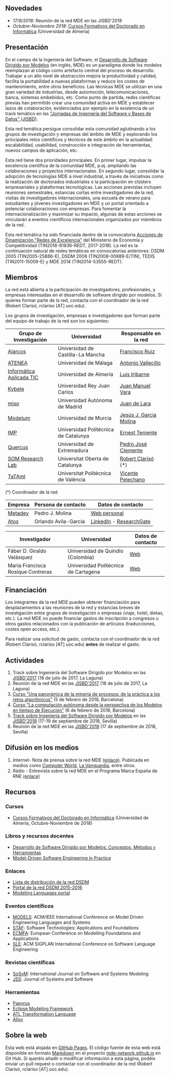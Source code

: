 ## Novedades

- *17/9/2018:* Reunión de la red MDE en las JISBD'2018
- *Octubre-Noviembre 2018:* [Cursos Formativos del Doctorado en Informática](https://sites.google.com/view/cursosdoctoradoinformatica1819) (Universidad de Almería)

## Presentación

En el campo de la Ingeniería del Software, el [Desarrollo de Software Dirigido por Modelos](https://en.wikipedia.org/wiki/Model-driven_engineering) (en inglés, MDE) es un paradigma donde los modelos reemplazan al código como artefacto central del proceso de desarrollo. Trabajar a un alto nivel de abstracción mejora la productividad y calidad, facilita la portabilidad a nuevas plataformas y reduce los costes de mantenimiento, entre otros beneficios. Las técnicas MDE se utilizan en una gran variedad de industrias, desde automoción, telecomunicaciones, banca, sistemas embebidos, etc. Como punto de partida, redes científicas previas han permitido crear una comunidad activa en MDE y establecer lazos de colaboración, evidenciados por ejemplo en la existencia de un track temático en las ["Jornadas de Ingeniería del Software y Bases de Datos" (JISBD)](http://www.sistedes.es/jornadas/jisbd). 

Esta red temática persigue consolidar esta comunidad aglutinando a los grupos de investigación y empresas del ámbito de MDE y explorando los principales retos científicos y técnicos de este ámbito en la actualidad: escalabilidad, usabilidad, construcción e integración de herramientas, nuevos campos de aplicación, etc.

Esta red tiene dos prioridades principales. En primer lugar, impulsar la excelencia científica de la comunidad MDE, p.ej. ampliando las colaboraciones y proyectos internacionales. En segundo lugar, consolidar la adopción de tecnologías MDE a nivel industrial, a través de iniciativas como la realización de doctorados industriales o la participación en clústers empresariales y plataformas tecnológicas. Las acciones previstas incluyen reuniones semestrales, estancias cortas entre investigadores de la red, visitas de investigadores internacionales, una escuela de verano para estudiantes y jóvenes investigadores en MDE y un portal orientado a potenciar colaboraciones con empresas. Para fomentar la internacionalización y maximizar su impacto, algunas de estas acciones se vincularán a eventos científicos internacionales organizados por miembros de la red.

Esta red temática ha sido financiada dentro de la convocatoria [Acciones de Dinamización "Redes de Excelencia"](http://www.idi.mineco.gob.es/portal/site/MICINN/menuitem.dbc68b34d11ccbd5d52ffeb801432ea0/?vgnextoid=ec1ff5355f154510VgnVCM1000001d04140aRCRD) del Ministerio de Economía y Competitividad (TIN2016-81836-REDT, 2017-2018).
La red es la continuación natural de redes temáticas en convocatorias anteriores: DSDM 2005 (TIN2005-25886-E), DSDM 2008 (TIN2008-00889-E/TIN), TEDIS (TIN2011-15009-E) y MDE 2014 (TIN2014-53555-REDT).

## Miembros

La red está abierta a la participación de investigadores, profesionales, y empresas interesadas en el desarrollo de software dirigido por modelos. Si quieres formar parte de la red, contacta con el coordinador de la red (Robert Clarisó, rclariso [AT] uoc.edu).

Los grupos de investigación, empresas e investigadores que forman parte del equipo de trabajo de la red son los siguientes:

Grupo de Investigación | Universidad  | Responsable en la red
-----------------------| ------------ | ----------------------
[Alarcos](http://alarcos.esi.uclm.es/) | Universidad de Castilla-La Mancha | [Francisco Ruiz](https://alarcos.esi.uclm.es/per/fruiz/)
[ATENEA](http://atenea.lcc.uma.es/) | Universidad de Málaga | [Antonio Vallecillo](http://www.lcc.uma.es/~av/)
[Informática Aplicada TIC](http://acg.ual.es/) | Universidad de Almería | [Luis Iribarne](https://w3.ual.es/personal/liribarn/)
[Kybele](http://www.kybele.es) | Universidad Rey Juan Carlos | [Juan Manuel Vara](http://www.kybele.es/es/miembros-juan-manuel-vara/)
[miso](http://miso.es/) | Universidad Autónoma de Madrid | [Juan de Lara](http://arantxa.ii.uam.es/~jlara/)
[Modelum](http://www.modelum.es/) | Universidad de Murcia | [Jesús J. García Molina](http://dis.um.es/~jmolina/)
[IMP](http://imp.upc.edu) | Universidad Politécnica de Catalunya | [Ernest Teniente](http://imp.upc.edu/en/members/ernest-teniente)
[Quercus](http://quercusseg.unex.es/) | Universidad de Extremadura | [Pedro José Clemente](http://quercusseg.unex.es/)
[SOM Research Lab](http://som-research.uoc.edu) | Universitat Oberta de Catalunya | [Robert Clarisó](https://som-research.uoc.edu/robert-clariso/) (*) 
[TaTAmI](https://tatami.dsic.upv.es/group/index.php) | Universitat Politècnica de València | [Vicente Pelechano](https://tatami.dsic.upv.es/group/members/pele.php)

(*) Coordinador de la red

Empresa                | Persona de contacto | Datos de contacto
-----------------------| ------------------- | ----------------------
[Metadev](http://metadev.pro/) | Pedro J. Molina | [Web personal](http://pjmolina.com)
[Atos](https://atos.net/es/spain) | Orlando Avila-García | [LinkedIn](https://www.linkedin.com/in/oavilagarcia/) - [ResearchGate](https://www.researchgate.net/profile/Orlando_Avila-Garcia)

Investigador           | Universidad         | Datos de contacto
-----------------------| ------------------- | ----------------------
Fáber D. Giraldo Velásquez | Universidad de Quindio (Colombia) |  [Web](http://scienti.colciencias.gov.co:8081/cvlac/visualizador/generarCurriculoCv.do?cod_rh=0000438383)
María Francisca Rosique Contreras | Universidad Politécnica de Cartagena | [Web](https://scholar.google.com/citations?user=wGJ8xtEAAAAJ&hl=en)

## Financiación

Los integrantes de la red MDE pueden obtener financiación para desplazamientos a las reuniones de la red y estancias breves de investigación entre grupos de investigación o empresas (viaje, hotel, dietas, etc.). La red MDE *no* puede financiar gastos de inscripción a congresos u otros gastos relacionados con la publicación de artículos (traducciones, costes open access, etc.).

Para realizar una solicitud de gasto, contacta con el coordinador de la red (Robert Clarisó, rclariso [AT] uoc.edu) **antes** de realizar el gasto.

## Actividades 

1. Track sobre Ingeniería del Software Dirigido por Modelos en las [JISBD'2017](https://fg.ull.es/sistedes2017/jisbd) (18 de julio de 2017, La Laguna)
2. Reunión de la red MDE en las [JISBD'2017](https://fg.ull.es/sistedes2017/) (18 de julio de 2017, La Laguna)
3. [Curso "Una panorámica de la minería de procesos: de la práctica a los retos algorítmicos"](https://mde-network.github.io/events/process-mining-course-2018) (5 de febrero de 2018, Barcelona)
4. [Curso "La computación autónoma desde la perspectiva de los Modelos en tiempo de Ejecución"](https://mde-network.github.io/events/models-runtime-course-2018) (6 de febrero de 2018, Barcelona)
5. [Track sobre Ingeniería del Software Dirigido por Modelos](http://congreso.us.es/sistedes2018/isdm/) en las [JISBD'2018](http://congreso.us.es/sistedes2018/jisbd/) (17-19 de septiembre de 2018, Sevilla)
6. Reunión de la red MDE en las [JISBD'2018](http://congreso.us.es/sistedes2018/jisbd/) (17 de septiembre de 2018, Sevilla)

## Difusión en los medios

1. Internet- Nota de prensa sobre la red MDE [(enlace)](https://www.uoc.edu/portal/es/news/actualitat/2017/104-ingenieria-software.html). Publicada en medios como [Computer World](http://www.computerworld.es/negocio/una-red-de-excelencia-en-ingenieria-del-software-en-espana-sera-liderada-por-la-uoc), [La Vanguardia](http://www.lavanguardia.com/vida/20170502/422221961140/uoc-liderara-red-que-estudiara-como-el-software-mejora-la-productividad.html), entre otros.
2. Rádio - Entrevista sobre la red MDE en el Programa Marca España de RNE [(enlace)](http://www.rtve.es/alacarta/audios/marca-espana/marca-espana-ministerio-economia-universidades-apuestan-ingenieria-del-software/4014491/)

## Recursos

### Cursos
- [Cursos Formativos del Doctorado en Informática](https://sites.google.com/view/cursosdoctoradoinformatica1819) (Universidad de Almería, Octubre-Noviembre de 2018)

### Libros y recursos docentes

- [Desarrollo de Software Dirigido por Modelos: Conceptos, Métodos y Herramientas](http://www.ra-ma.es/libros/DESARROLLO-DE-SOFTWARE-DIRIGIDO-POR-MODELOS-CONCEPTOS-METODOS-Y-HERRAMIENTAS/82019/978-84-9964-215-4)
- [Model-Driven Software Engineering in Practice](http://mdse-book.com/)

### Enlaces
- [Lista de distribución de la red DSDM](https://sol10.lcc.uma.es/mailman/listinfo/red-dsdm)
- [Portal de la red DSDM 2015-2016](https://sol10.lcc.uma.es/mailman/listinfo/red-dsdm)
- [Modeling Languages portal](http://modeling-languages.com/)

### Eventos científicos
- [MODELS](http://www.modelsconference.org): ACM/IEEE International Conference on Model Driven Engineering Languages and Systems
- [STAF](http://www.informatik.uni-marburg.de/staf2017/): Software Technologies: Applications and Foundations
- [ECMFA](http://ecmfaconference.wixsite.com/ecmfa2017): European Conference on Modelling Foundations and Applications
- [SLE](http://www.sleconf.org/): ACM SIGPLAN International Conference on Software Language Engineering

### Revistas científicas
- [SoSyM](http://www.sosym.org/): International Journal on Software and Systems Modeling
- [JSS](https://www.journals.elsevier.com/journal-of-systems-and-software/): Journal of Systems and Software

### Herramientas

- [Papyrus](https://eclipse.org/papyrus/)
- [Eclipse Modeling Framework](http://www.eclipse.org/modeling/emf/)
- [ATL Transformation Language](https://eclipse.org/atl/)
- [Alloy](http://alloy.mit.edu)

## Sobre la web

Esta web está alojada en [GitHub Pages](https://pages.github.com/). El código fuente de esta web está disponible en formato [Markdown](https://help.github.com/articles/basic-writing-and-formatting-syntax/) en el proyecto [mde-network.github.io](https://github.com/mde-network/mde-network.github.io) en Git Hub. Si queréis añadir o modificar información a esta página, podéis enviar un pull request o contactar con el coordinador de la red (Robert Clarisó, rclariso [AT] uoc.edu).

